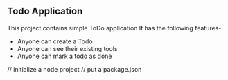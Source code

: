 ## Todo Application
This project contains simple ToDo application
It has the following features-
- Anyone can create a Todo
- Anyone can see their existing tools
- Anyone can mark a todo as done

// initialize a node project
// put a package.json